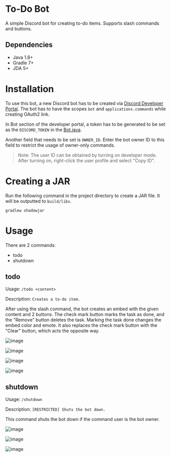 # To-Do Bot
A simple Discord bot for creating to-do items. Supports slash commands and buttons.

## Dependencies
* Java 1.8+
* Gradle 7+
* JDA 5+

# Installation
To use this bot, a new Discord bot has to be created via [Discord Developer Portal](https://discord.com/developers/applications). The bot has to have the scopes `bot` and `applications.commands` while creating OAuth2 link.

In Bot section of the developer portal, a token has to be generated to be set as the `DISCORD_TOKEN` in the [Bot.java](https://github.com/egekaanisik/ToDoBot/blob/master/ToDoBot/src/main/java/dev/mrpanda/ToDoBot/Bot.java).

Another field that needs to be set is `OWNER_ID`. Enter the bot owner ID to this field to restrict the usage of owner-only commands.

> Note: The user ID can be obtained by turning on developer mode. After turning on, right-click the user profile and select "Copy ID".

# Creating a JAR
Run the following command in the project directory to create a JAR file. It will be outputted to `build/libs`.
```
gradlew shadowjar
```

# Usage
There are 2 commands:
* todo
* shutdown

## todo
Usage: `/todo <content>`

Description: `Creates a to-do item.`

After using the slash command, the bot creates an embed with the given content and 2 buttons. The check mark button marks the task as done, and the "Remove" button deletes the task. Marking the task done changes the embed color and emote. It also replaces the check mark button with the "Clear" button, which acts the opposite way.

![image](https://user-images.githubusercontent.com/66966617/184836027-fa80de83-f7dd-48c1-9789-aaa1992e6483.png)

![image](https://user-images.githubusercontent.com/66966617/184836186-52e623f3-3958-4af9-9f24-93a994308224.png)

![image](https://user-images.githubusercontent.com/66966617/184838277-cd205c53-5d05-45fc-b153-231c2be70a4c.png)

![image](https://user-images.githubusercontent.com/66966617/184838390-0752b556-687d-4ab0-81ff-ecd0ca4d928e.png)

## shutdown
Usage: `/shutdown`

Description: `[RESTRICTED] Shuts the bot down.`

This command shuts the bot down if the command user is the bot owner.

![image](https://user-images.githubusercontent.com/66966617/184840015-7efba2ad-1bf2-454f-aca8-8befa0ca008b.png)

![image](https://user-images.githubusercontent.com/66966617/184840142-718b7080-08f8-4aa1-b0e4-a054d1854766.png)

![image](https://user-images.githubusercontent.com/66966617/184843105-192aaf88-3ddf-4699-90c8-b6b3c652cbc4.png)








